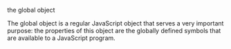the global object

The global object is a regular JavaScript object that serves a very important purpose: the properties of this object are the globally defined symbols that are available to a JavaScript program.

